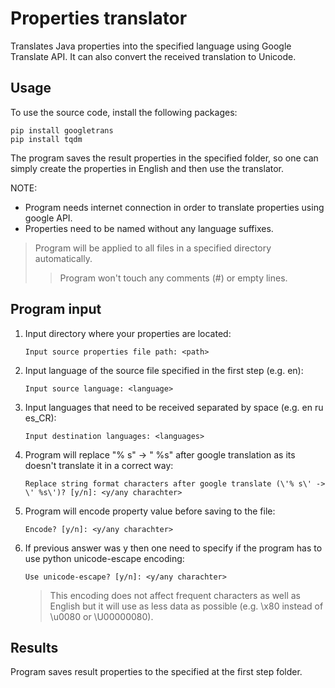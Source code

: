 # Properties translator
Translates Java properties into the specified language using Google Translate API. It can also convert the received translation to Unicode.

## Usage

To use the source code, install the following packages:

```
pip install googletrans
pip install tqdm
```

The program saves the result properties in the specified folder, so one can simply create the properties in English and then use the translator.

NOTE:
- Program needs internet connection in order to translate properties using google API.
- Properties need to be named without any language suffixes.

> Program will be applied to all files in a specified directory automatically.
>> Program won't touch any comments (#) or empty lines.

## Program input

1. Input directory where your properties are located:
    ```
    Input source properties file path: <path>
    ```

2. Input language of the source file specified in the first step (e.g. en):
    ```
    Input source language: <language>
    ```

3. Input languages that need to be received separated by space (e.g. en ru es_CR):
    ```
    Input destination languages: <languages>
    ```

4. Program will replace "% s" -> " %s" after google translation as its doesn't translate it in a correct way:
    ```
    Replace string format characters after google translate (\'% s\' -> \' %s\')? [y/n]: <y/any charachter>
    ```

5. Program will encode property value before saving to the file:
    ```
    Encode? [y/n]: <y/any charachter>
    ```

6. If previous answer was y then one need to specify if the program has to use python unicode-escape encoding:
    ```
    Use unicode-escape? [y/n]: <y/any charachter>
    ```
    > This encoding does not affect frequent characters as well as English but it will use as less data as possible (e.g. \x80 instead of \u0080 or \U00000080).

## Results

Program saves result properties to the specified at the first step folder.
